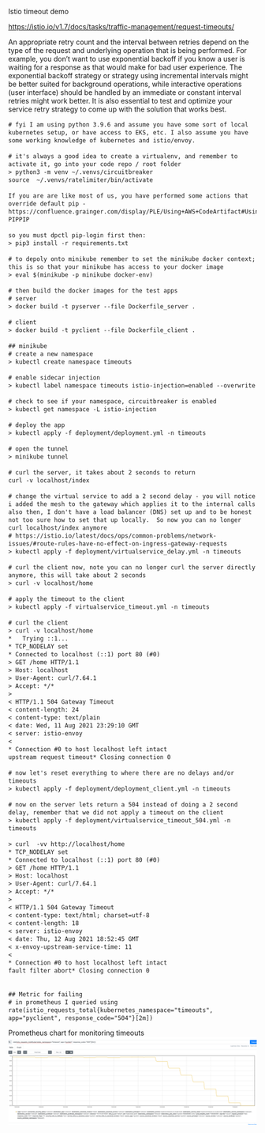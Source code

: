Istio timeout demo

https://istio.io/v1.7/docs/tasks/traffic-management/request-timeouts/

An appropriate retry count and the interval between retries depend on the type of the request and underlying operation that is being performed. For example, you don’t want to use exponential backoff if you know a user is waiting for a response as that would make for bad user experience. The exponential backoff strategy or strategy using incremental intervals might be better suited for background operations, while interactive operations (user interface) should be handled by an immediate or constant interval retries might work better. It is also essential to test and optimize your service retry strategy to come up with the solution that works best.


```
# fyi I am using python 3.9.6 and assume you have some sort of local kubernetes setup, or have access to EKS, etc. I also assume you have some working knowledge of kubernetes and istio/envoy.

# it's always a good idea to create a virtualenv, and remember to activate it, go into your code repo / root folder
> python3 -m venv ~/.venvs/circuitbreaker
source  ~/.venvs/ratelimiter/bin/activate

If you are are like most of us, you have performed some actions that override default pip - https://confluence.grainger.com/display/PLE/Using+AWS+CodeArtifact#UsingAWSCodeArtifact-PIPPIP

so you must dpctl pip-login first then:
> pip3 install -r requirements.txt

# to depoly onto minikube remember to set the minikube docker context; this is so that your minikube has access to your docker image
> eval $(minikube -p minikube docker-env)  

# then build the docker images for the test apps
# server
> docker build -t pyserver --file Dockerfile_server .

# client
> docker build -t pyclient --file Dockerfile_client .

## minikube 
# create a new namespace
> kubectl create namespace timeouts

# enable sidecar injection
> kubectl label namespace timeouts istio-injection=enabled --overwrite

# check to see if your namespace, circuitbreaker is enabled
> kubectl get namespace -L istio-injection

# deploy the app
> kubectl apply -f deployment/deployment.yml -n timeouts

# open the tunnel
> minikube tunnel

# curl the server, it takes about 2 seconds to return
curl -v localhost/index 

# change the virtual service to add a 2 second delay - you will notice i added the mesh to the gateway which applies it to the internal calls also then, I don't have a load balancer (DNS) set up and to be honest not too sure how to set that up locally.  So now you can no longer curl localhost/index anymore
# https://istio.io/latest/docs/ops/common-problems/network-issues/#route-rules-have-no-effect-on-ingress-gateway-requests
> kubectl apply -f deployment/virtualservice_delay.yml -n timeouts

# curl the client now, note you can no longer curl the server directly anymore, this will take about 2 seconds
> curl -v localhost/home

# apply the timeout to the client
> kubectl apply -f virtualservice_timeout.yml -n timeouts

# curl the client
> curl -v localhost/home
*   Trying ::1...
* TCP_NODELAY set
* Connected to localhost (::1) port 80 (#0)
> GET /home HTTP/1.1
> Host: localhost
> User-Agent: curl/7.64.1
> Accept: */*
>
< HTTP/1.1 504 Gateway Timeout
< content-length: 24
< content-type: text/plain
< date: Wed, 11 Aug 2021 23:29:10 GMT
< server: istio-envoy
<
* Connection #0 to host localhost left intact
upstream request timeout* Closing connection 0

# now let's reset everything to where there are no delays and/or timeouts
> kubectl apply -f deployment/deployment_client.yml -n timeouts

# now on the server lets return a 504 instead of doing a 2 second delay, remember that we did not apply a timeout on the client
> kubectl apply -f deployment/virtualservice_timeout_504.yml -n timeouts

> curl  -vv http://localhost/home
* TCP_NODELAY set
* Connected to localhost (::1) port 80 (#0)
> GET /home HTTP/1.1
> Host: localhost
> User-Agent: curl/7.64.1
> Accept: */*
>
< HTTP/1.1 504 Gateway Timeout
< content-type: text/html; charset=utf-8
< content-length: 18
< server: istio-envoy
< date: Thu, 12 Aug 2021 18:52:45 GMT
< x-envoy-upstream-service-time: 11
<
* Connection #0 to host localhost left intact
fault filter abort* Closing connection 0


## Metric for failing
# in prometheus I queried using
rate(istio_requests_total{kubernetes_namespace="timeouts", app="pyclient", response_code="504"}[2m])

```
Prometheus chart for monitoring timeouts
![](images/504.png)

